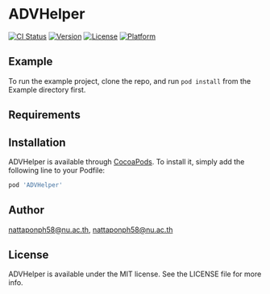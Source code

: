 # ADVHelper

[![CI Status](https://img.shields.io/travis/nattaponph58@nu.ac.th/ADVHelper.svg?style=flat)](https://travis-ci.org/nattaponph58@nu.ac.th/ADVHelper)
[![Version](https://img.shields.io/cocoapods/v/ADVHelper.svg?style=flat)](https://cocoapods.org/pods/ADVHelper)
[![License](https://img.shields.io/cocoapods/l/ADVHelper.svg?style=flat)](https://cocoapods.org/pods/ADVHelper)
[![Platform](https://img.shields.io/cocoapods/p/ADVHelper.svg?style=flat)](https://cocoapods.org/pods/ADVHelper)

## Example

To run the example project, clone the repo, and run `pod install` from the Example directory first.

## Requirements

## Installation

ADVHelper is available through [CocoaPods](https://cocoapods.org). To install
it, simply add the following line to your Podfile:

```ruby
pod 'ADVHelper'
```

## Author

nattaponph58@nu.ac.th, nattaponph58@nu.ac.th

## License

ADVHelper is available under the MIT license. See the LICENSE file for more info.
